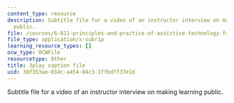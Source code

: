 ```yaml
---
content_type: resource
description: Subtitle file for a video of an instructor interview on making learning
  public.
file: /courses/6-811-principles-and-practice-of-assistive-technology-fall-2014/38f353ae014ca45484c31ffbdff37e1d_0IF8oBg_Zd8.srt
file_type: application/x-subrip
learning_resource_types: []
ocw_type: OCWFile
resourcetype: Other
title: 3play caption file
uid: 38f353ae-014c-a454-84c3-1ffbdff37e1d
---
```

Subtitle file for a video of an instructor interview on making learning public.

